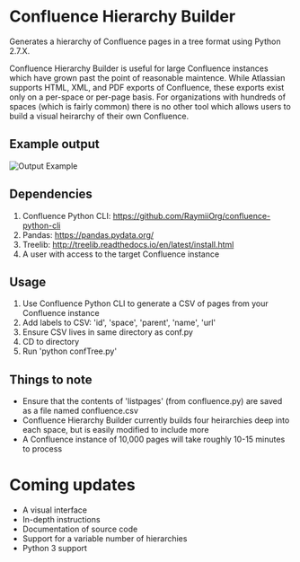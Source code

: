 # Confluence Hierarchy Builder
Generates a hierarchy of Confluence pages in a tree format using Python 2.7.X.

Confluence Hierarchy Builder is useful for large Confluence instances which have grown past the point of reasonable maintence. While Atlassian supports HTML, XML, and PDF exports of Confluence, these exports exist only on a per-space or per-page basis. For organizations with hundreds of spaces (which is fairly common) there is no other tool which allows users to build a visual heirarchy of their own Confluence.

## Example output

![Output Example](https://s3.us-east-2.amazonaws.com/toddbirchard-github/Confluence+Hierarchy/output2.png)

## Dependencies
1. Confluence Python CLI: https://github.com/RaymiiOrg/confluence-python-cli
2. Pandas: https://pandas.pydata.org/
3. Treelib: http://treelib.readthedocs.io/en/latest/install.html
4. A user with access to the target Confluence instance

## Usage
1. Use Confluence Python CLI to generate a CSV of pages from your Confluence instance
2. Add labels to CSV: 'id', 'space', 'parent', 'name', 'url'
3. Ensure CSV lives in same directory as conf.py
4. CD to directory
5. Run 'python confTree.py'

## Things to note
- Ensure that the contents of 'listpages' (from confluence.py) are saved as a file named confluence.csv
- Confluence Hierarchy Builder currently builds four heirarchies deep into each space, but is easily modified to include more
- A Confluence instance of 10,000 pages will take roughly 10-15 minutes to process

# Coming updates
- A visual interface
- In-depth instructions
- Documentation of source code
- Support for a variable number of hierarchies
- Python 3 support
